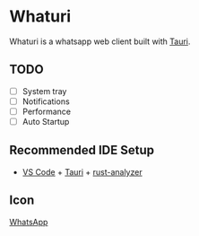 # Whaturi

Whaturi is a whatsapp web client built with [Tauri](https://v2.tauri.app/).

## TODO

- [ ] System tray
- [ ] Notifications
- [ ] Performance
- [ ] Auto Startup

## Recommended IDE Setup

- [VS Code](https://code.visualstudio.com/) + [Tauri](https://marketplace.visualstudio.com/items?itemName=tauri-apps.tauri-vscode) + [rust-analyzer](https://marketplace.visualstudio.com/items?itemName=rust-lang.rust-analyzer)

## Icon

<a target="_blank" href="https://icons8.com/icon/42961/whatsapp">WhatsApp</a>
